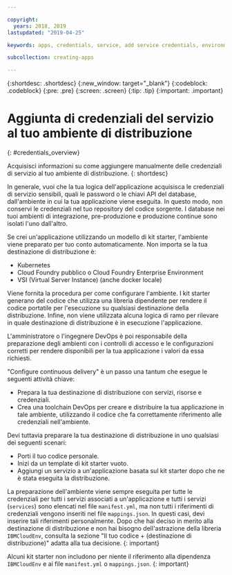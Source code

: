 ```yaml
---

copyright:
  years: 2018, 2019
lastupdated: "2019-04-25"

keywords: apps, credentials, service, add service credentials, environment, deployment

subcollection: creating-apps

---
```


{:shortdesc: .shortdesc}
{:new_window: target="_blank"}
{:codeblock: .codeblock}
{:pre: .pre}
{:screen: .screen}
{:tip: .tip}
{:important: .important}

# Aggiunta di credenziali del servizio al tuo ambiente di distribuzione
{: #credentials_overview}

Acquisisci informazioni su come aggiungere manualmente delle credenziali di servizio al tuo ambiente di distribuzione.
{: shortdesc}

<!-- After PUP: Maybe provide links to the credentials section of the programming guides, such as https://cloud.ibm.com/docs/swift/cloudnative/configuration.html#configuration-->

In generale, vuoi che la tua logica dell'applicazione acquisisca le credenziali di servizio sensibili, quali le password o le chiavi API del database, dall'ambiente in cui la tua applicazione viene eseguita. In questo modo, non conservi le credenziali nel tuo repository del codice sorgente. I database nei tuoi ambienti di integrazione, pre-produzione e produzione continue sono isolati l'uno dall'altro.

Se crei un'applicazione utilizzando un modello di kit starter, l'ambiente viene preparato per tuo conto automaticamente. Non importa se la tua destinazione di distribuzione è:
<!-- Add links to the new topics in the /docs/resources repo when available-->
  * Kubernetes
  * Cloud Foundry pubblico o Cloud Foundry Enterprise Environment 
  * VSI (Virtual Server Instance) (anche docker locale) 
  
Viene fornita la procedura per come configurare l'ambiente. I kit starter generano del codice che utilizza una libreria dipendente per rendere il codice portatile per l'esecuzione su qualsiasi destinazione della distribuzione. Infine, non viene utilizzata alcuna logica di ramo per rilevare in quale destinazione di distribuzione è in esecuzione l'applicazione.

L'amministratore o l'ingegnere DevOps è poi responsabile della preparazione degli ambienti con i controlli di accesso e le configurazioni corretti per rendere disponibili per la tua applicazione i valori da essa richiesti.

"Configure continuous delivery" è un passo una tantum che esegue le seguenti attività chiave:
 * Prepara la tua destinazione di distribuzione con servizi, risorse e credenziali.
 * Crea una toolchain DevOps per creare e distribuire la tua applicazione in tale ambiente, utilizzando il codice che fa correttamente riferimento alle credenziali nell'ambiente.

Devi tuttavia preparare la tua destinazione di distribuzione in uno qualsiasi dei seguenti scenari:
 * Porti il tuo codice personale.
 * Inizi da un template di kit starter vuoto.
 * Aggiungi un servizio a un'applicazione basata sul kit starter dopo che ne è stata eseguita la distribuzione.

La preparazione dell'ambiente viene sempre eseguita per tutte le credenziali per tutti i servizi associati a un'applicazione e tutti i servizi (`services`) sono elencati nel file `manifest.yml`, ma non tutti i riferimenti di credenziali vengono inseriti nel file `mappings.json`. In questi casi, devi inserire tali riferimenti personalmente. Dopo che hai deciso in merito alla destinazione di distribuzione e non hai bisogno dell'astrazione della libreria `IBMCloudEnv`, consulta la sezione "Il tuo codice + (destinazione di distribuzione)" adatta alla tua decisione.
{: important}

Alcuni kit starter non includono per niente il riferimento alla dipendenza `IBMCloudEnv` e ai file `manifest.yml` o `mappings.json`.
{: important}
